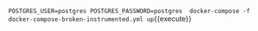 `POSTGRES_USER=postgres POSTGRES_PASSWORD=postgres  docker-compose -f docker-compose-broken-instrumented.yml up`{{execute}}